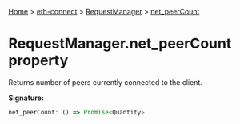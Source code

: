 [Home](./index) &gt; [eth-connect](./eth-connect.md) &gt; [RequestManager](./eth-connect.requestmanager.md) &gt; [net\_peerCount](./eth-connect.requestmanager.net_peercount.md)

# RequestManager.net\_peerCount property

Returns number of peers currently connected to the client.

**Signature:**
```javascript
net_peerCount: () => Promise<Quantity>
```
